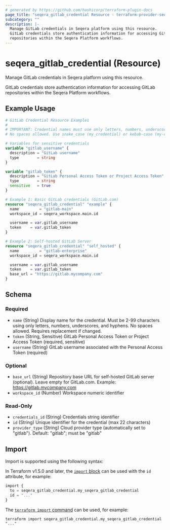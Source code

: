 ```yaml
---
# generated by https://github.com/hashicorp/terraform-plugin-docs
page_title: "seqera_gitlab_credential Resource - terraform-provider-seqera"
subcategory: ""
description: |-
  Manage GitLab credentials in Seqera platform using this resource.
  GitLab credentials store authentication information for accessing GitLab
  repositories within the Seqera Platform workflows.
---
```


# seqera_gitlab_credential (Resource)

Manage GitLab credentials in Seqera platform using this resource.

GitLab credentials store authentication information for accessing GitLab
repositories within the Seqera Platform workflows.

## Example Usage

```terraform
# GitLab Credential Resource Examples
#
# IMPORTANT: Credential names must use only letters, numbers, underscores, and hyphens.
# No spaces allowed. Use snake_case (my_credential) or kebab-case (my-credential).

# Variables for sensitive credentials
variable "gitlab_username" {
  description = "GitLab username"
  type        = string
}

variable "gitlab_token" {
  description = "GitLab Personal Access Token or Project Access Token"
  type        = string
  sensitive   = true
}

# Example 1: Basic GitLab credentials (GitLab.com)
resource "seqera_gitlab_credential" "example" {
  name         = "gitlab-main"
  workspace_id = seqera_workspace.main.id

  username = var.gitlab_username
  token    = var.gitlab_token
}

# Example 2: Self-hosted GitLab Server
resource "seqera_gitlab_credential" "self_hosted" {
  name         = "gitlab-enterprise"
  workspace_id = seqera_workspace.main.id

  username = var.gitlab_username
  token    = var.gitlab_token
  base_url = "https://gitlab.mycompany.com"
}
```

<!-- schema generated by tfplugindocs -->
## Schema

### Required

- `name` (String) Display name for the credential. Must be 2-99 characters using only letters, numbers, underscores, and hyphens. No spaces allowed. Requires replacement if changed.
- `token` (String, Sensitive) GitLab Personal Access Token or Project Access Token (required, sensitive)
- `username` (String) GitLab username associated with the Personal Access Token (required)

### Optional

- `base_url` (String) Repository base URL for self-hosted GitLab server (optional). Leave empty for GitLab.com. Example: https://gitlab.mycompany.com
- `workspace_id` (Number) Workspace numeric identifier

### Read-Only

- `credentials_id` (String) Credentials string identifier
- `id` (String) Unique identifier for the credential (max 22 characters)
- `provider_type` (String) Cloud provider type (automatically set to "gitlab"). Default: "gitlab"; must be "gitlab"

## Import

Import is supported using the following syntax:

In Terraform v1.5.0 and later, the [`import` block](https://developer.hashicorp.com/terraform/language/import) can be used with the `id` attribute, for example:

```terraform
import {
  to = seqera_gitlab_credential.my_seqera_gitlab_credential
  id = "..."
}
```

The [`terraform import` command](https://developer.hashicorp.com/terraform/cli/commands/import) can be used, for example:

```shell
terraform import seqera_gitlab_credential.my_seqera_gitlab_credential "..."
```
